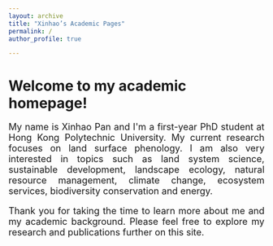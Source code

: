 ```yaml
---
layout: archive
title: "Xinhao’s Academic Pages"
permalink: /
author_profile: true

---
```

# Welcome to my academic homepage!
<p style="font-size: 18px; text-align: justify;">My name is Xinhao Pan and I'm a first-year PhD student at Hong Kong Polytechnic University. My current research focuses on land surface phenology. I am also very interested in topics such as land system science, sustainable development, landscape ecology, natural resource management, climate change, ecosystem services, biodiversity conservation and energy. </p>
<p style="font-size: 18px; text-align: justify;">Thank you for taking the time to learn more about me and my academic background. Please feel free to explore my research and publications further on this site.</p>

<div style="text-align: center;"><script type="text/javascript" src="//rf.revolvermaps.com/0/0/2.js?i=5njfyrmqzov&amp;m=0&amp;s=130&amp;c=ff0000&amp;t=1" async="async"></script></div>
<!--<script type="text/javascript" id="clstr_globe" src="//clustrmaps.com/globe.js?d=9WBFy8jOd7GwcLQv0r0CW-MbLpgh35Zh5_V9Xc6sKbQ"></script>-->
